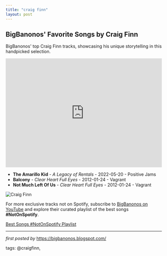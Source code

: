 ```yaml
---
title: "craig finn"
layout: post
---
```

<h2>BigBanonos' Favorite Songs by Craig Finn</h2> <!-- Search Description -->
<p>BigBanonos' top Craig Finn tracks, showcasing his unique storytelling in this handpicked selection.</p> <!-- Spotify Playlist Embed -->
<iframe src="https://open.spotify.com/embed/playlist/5fyfxJPTEpKGsSn2D8GTLR?utm_source=generator" width="100%" height="352" frameBorder="0" allowfullscreen="" allow="autoplay; clipboard-write; encrypted-media; fullscreen; picture-in-picture" loading="lazy"></iframe> <!-- Song Listings -->
<ul> <li><strong>The Amarillo Kid</strong> - <em>A Legacy of Rentals</em> - 2022-05-20 - Positive Jams</li> <li><strong>Balcony</strong> - <em>Clear Heart Full Eyes</em> - 2012-01-24 - Vagrant</li> <li><strong>Not Much Left Of Us</strong> - <em>Clear Heart Full Eyes</em> - 2012-01-24 - Vagrant</li>
</ul> <!-- Image -->
<img src="https://media.gq.com/photos/5582d6f209f0bee5644022aa/4:3/w_576,h_432,c_limit/entertainment-2012-02-craig-finn-craig-finn-628.jpg" alt="Craig Finn">


<!--Subscribe and Playlist Links-->
<div>
    <p>For more exclusive tracks not on Spotify, subscribe to <a href="https://www.youtube.com/@BigBanonos" target="_blank">BigBanonos on YouTube</a> and explore their curated playlist of the best songs <strong>#NotOnSpotify</strong>.</p>
    <p><a href="https://www.youtube.com/playlist?list=PLtuNtuTatqI0kFahUCbtbfenC_ET5O_tr" target="_blank">Best Songs #NotOnSpotify Playlist<br /></a></p></div>

<hr />

<p><em>first posted by</em> <a href="https://bigbanonos.blogspot.com/" rel="noopener" target="_new">https://bigbanonos.blogspot.com/</a></p>

<p>tags: @craigfinn,</p>
